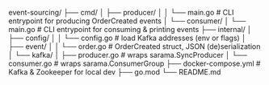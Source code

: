 event-sourcing/
├── cmd/
│   ├── producer/
│   │   └── main.go          # CLI entrypoint for producing OrderCreated events
│   └── consumer/
│       └── main.go          # CLI entrypoint for consuming & printing events
├── internal/
│   ├── config/
│   │   └── config.go        # load Kafka addresses (env or flags)
│   ├── event/
│   │   └── order.go         # OrderCreated struct, JSON (de)serialization
│   └── kafka/
│       ├── producer.go      # wraps sarama.SyncProducer
│       └── consumer.go      # wraps sarama.ConsumerGroup
├── docker-compose.yml       # Kafka & Zookeeper for local dev
├── go.mod
└── README.md
